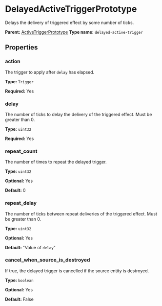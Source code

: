 # DelayedActiveTriggerPrototype

Delays the delivery of triggered effect by some number of ticks.

**Parent:** [ActiveTriggerPrototype](ActiveTriggerPrototype.md)
**Type name:** `delayed-active-trigger`

## Properties

### action

The trigger to apply after `delay` has elapsed.

**Type:** `Trigger`

**Required:** Yes

### delay

The number of ticks to delay the delivery of the triggered effect. Must be greater than 0.

**Type:** `uint32`

**Required:** Yes

### repeat_count

The number of times to repeat the delayed trigger.

**Type:** `uint32`

**Optional:** Yes

**Default:** 0

### repeat_delay

The number of ticks between repeat deliveries of the triggered effect. Must be greater than 0.

**Type:** `uint32`

**Optional:** Yes

**Default:** "Value of `delay`"

### cancel_when_source_is_destroyed

If true, the delayed trigger is cancelled if the source entity is destroyed.

**Type:** `boolean`

**Optional:** Yes

**Default:** False

